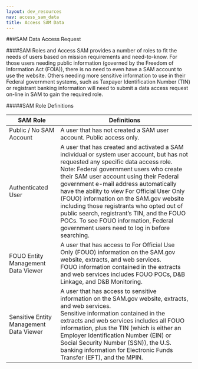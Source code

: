 ```yaml
---
layout: dev_resources
nav: access_sam_data
title: Access SAM Data
---
```

###SAM Data Access Request

####SAM Roles and Access
SAM provides a number of roles to fit the needs of users based on mission requirements and need-to-know.  For those users needing public information (governed by the Freedom of Information Act (FOIA)), there is no need to even have a SAM account to use the website.  Others needing more sensitive information to use in their Federal government systems, such as Taxpayer Identification Number (TIN) or registrant banking information will need to submit a data access request on-line in SAM to gain the required role.

#####SAM Role Definitions

| SAM Role | Definitions |
|---|---|
| Public / No SAM Account | A user that has not created a SAM user account.  Public access only.|
| Authenticated User | A user that has created and activated a SAM individual or system user account, but has not requested any specific data access role. <br> Note: Federal government users who create their SAM user account using their Federal government e-mail address automatically have the ability to view For Official User Only (FOUO) information on the SAM.gov website including those registrants who opted out of public search, registrant’s TIN, and the FOUO POCs. To see FOUO information, Federal government users need to log in before searching. |
| FOUO Entity Management Data Viewer | A user that has access to For Official Use Only (FOUO) information on the SAM.gov website, extracts, and web services. <br> FOUO information contained in the extracts and web services includes FOUO POCs, D&B Linkage, and D&B Monitoring.|
| Sensitive Entity Management Data Viewer | A user that has access to sensitive information on the SAM.gov website, extracts, and web services. <br>Sensitive information contained in the extracts and web services includes all FOUO information, plus the TIN (which is either an Employer Identification Number (EIN) or Social Security Number (SSN)), the U.S. banking information for Electronic Funds Transfer (EFT), and the MPIN.|







